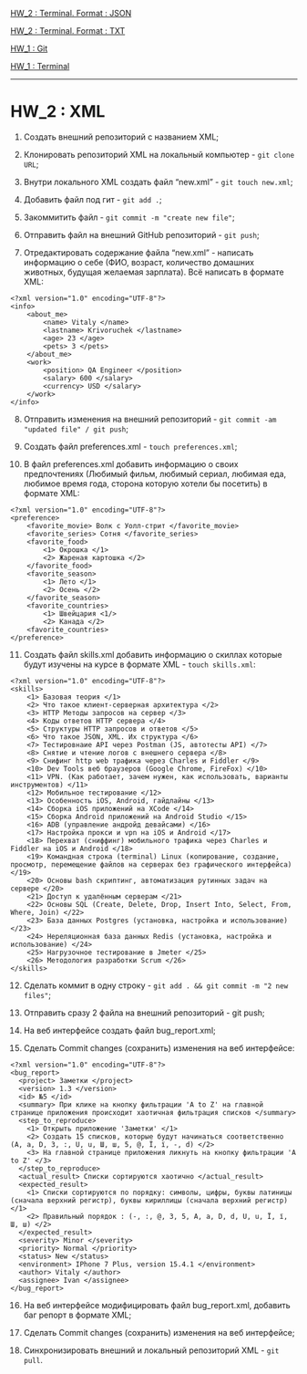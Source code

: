 [HW_2 : Terminal. Format : JSON](https://github.com/Vitaly-chek/JSON)

[HW_2 : Terminal. Format : TXT](https://github.com/Vitaly-chek/TXT)

[HW_1 : Git](https://github.com/Vitaly-chek/Git)

[HW_1 : Terminal](https://github.com/Vitaly-chek/Terminal)

---

# HW_2 : XML

1. Создать внешний репозиторий c названием XML;

2. Клонировать репозиторий XML на локальный компьютер - `git clone URL`;

3. Внутри локального XML создать файл “new.xml” - `git touch new.xml`;

4. Добавить файл под гит - `git add .`;

5. Закоммитить файл - `git commit -m "create new file"`;

6. Отправить файл на внешний GitHub репозиторий - `git push`;

7. Отредактировать содержание файла “new.xml” - написать информацию о себе (ФИО, возраст, количество домашних животных, будущая желаемая зарплата). Всё написать в формате XML:

```
<?xml version="1.0" encoding="UTF-8"?>
<info>
	<about_me>
		<name> Vitaly </name>
		<lastname> Krivoruchek </lastname>
		<age> 23 </age>
		<pets> 3 </pets>
	</about_me>
	<work>
		<position> QA Engineer </position>
		<salary> 600 </salary>
		<currency> USD </salary>
	</work>
</info>
```

8. Отправить изменения на внешний репозиторий - `git commit -am "updated file" / git push`;

9. Создать файл preferences.xml - `touch preferences.xml`;

10. В файл preferences.xml добавить информацию о своих предпочтениях (Любимый фильм, любимый сериал, любимая еда, любимое время года, сторона которую хотели бы посетить) в формате XML:

```
<?xml version="1.0" encoding="UTF-8"?>
<preference>
	<favorite_movie> Волк с Уолл-стрит </favorite_movie>
	<favorite_series> Сотня </favorite_series>
	<favorite_food>
		<1> Окрошка </1>
		<2> Жареная картошка </2>
	</favorite_food>
	<favorite_season> 
		<1> Лето </1>
		<2>	Осень </2>
	</favorite_season> 
	<favorite_countries>
		<1> Швейцария <1/>
		<2> Канада </2>
	<favorite_countries>
</preference>
```

11. Создать файл skills.xml добавить информацию о скиллах которые будут изучены на курсе в формате XML - `touch skills.xml`:

```
<?xml version="1.0" encoding="UTF-8"?>
<skills>
	<1> Базовая теория </1>
	<2> Что такое клиент-серверная архитектура </2>
	<3> HTTP Методы запросов на сервер </3>
	<4> Коды ответов HTTP сервера </4>
	<5> Структуры HTTP запросов и ответов </5>
	<6> Что такое JSON, XML. Их структура </6>
	<7> Тестировнаие API через Postman (JS, автотесты API) </7>
	<8> Снятие и чтение логов с внешнего сервера </8>
	<9> Снифинг http web трафика через Charles и Fiddler </9>
 	<10> Dev Tools веб браузеров (Google Chrome, FireFox) </10>
	<11> VPN. (Как работает, зачем нужен, как использовать, варианты инструментов) </11>
	<12> Мобильное тестирование </12>
	<13> Особенность iOS, Android, гайдлайны </13>
	<14> Сборка iOS приложений на XCode </14>
	<15> Сборка Android приложений на Android Studio </15>
	<16> ADB (управление андройд девайсами) </16>
	<17> Настройка прокси и vpn на iOS и Android </17>
	<18> Перехват (сниффинг) мобильного трафика через Charles и Fiddler на iOS и Android </18>
	<19> Командная строка (terminal) Linux (копирование, создание, просмотр, перемещение файлов на серверах без графического интерфейса) </19>
	<20> Основы bash скриптинг, автоматизация рутинных задач на сервере </20>
	<21> Доступ к удалённым серверам </21>
	<22> Основы SQL (Create, Delete, Drop, Insert Into, Select, From, Where, Join) </22>
	<23> База данных Postgres (установка, настройка и использование) </23>
	<24> Нереляционная база данных Redis (установка, настройка и использование) </24>
	<25> Нагрузочное тестирование в Jmeter </25>
	<26> Методология разработки Scrum </26>
</skills>
```

12. Сделать коммит в одну строку - `git add . && git commit -m "2 new files"`;

13. Отправить сразу 2 файла на внешний репозиторий - git push;

14. На веб интерфейсе создать файл bug_report.xml;

15. Сделать Commit changes (сохранить) изменения на веб интерфейсе:

```
<?xml version="1.0" encoding="UTF-8"?>
<bug_report>
  <project> Заметки </project>
  <version> 1.3 </version>
  <id> №5 </id>
  <summary> При клике на кнопку фильтрации 'A to Z' на главной странице приложения происходит хаотичная фильтрация списков </summary>
  <step_to_reproduce>
    <1> Открыть приложение 'Заметки' </1>
    <2> Создать 15 списков, которые будут начинаться соответственно (A, a, D, 3, :, U, u, Ш, ш, 5, @, Ї, ї, -, d) </2>
    <3> На главной странице приложения ликнуть на кнопку фильтрации 'A to Z' </3>
  </step_to_reproduce>
  <actual_result> Списки сортируются хаотично </actual_result>
  <expected_result>  
    <1> Списки сортируются по порядку: символы, цифры, буквы латиницы (сначала верхний регистр), буквы кириллицы (сначала верхний регистр) </1>
    <2> Правильный порядок : (-, :, @, 3, 5, А, а, D, d, U, u, Ї, ї, Ш, ш) </2>
  </expected_result>
  <severity> Minor </severity>
  <priority> Normal </priority>
  <status> New </status>
  <environment> IPhone 7 Plus, version 15.4.1 </environment>
  <author> Vitaly </author>
  <assignee> Ivan </assignee>
</bug_report>
```

16. На веб интерфейсе модифицировать файл bug_report.xml, добавить баг репорт в формате XML;

17. Сделать Commit changes (сохранить) изменения на веб интерфейсе;

18. Синхронизировать внешний и локальный репозиторий XML - `git pull`.
